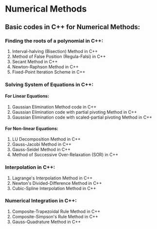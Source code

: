 # Numerical Methods

## Basic codes in C++ for Numerical Methods: 

### Finding the roots of a polynomial in C++:

1) Interval-halving (Bisection) Method in C++
2) Method of False Position (Regula-Falsi) in C++
3) Secant Method in C++
4) Newton-Raphson Method in C++
5) Fixed-Point Iteration Scheme in C++

### Solving System of Equations in C++:

#### For Linear Equations:
1) Gaussian Elimination Method code in C++
2) Gaussian Elimination code with partial pivoting Method in C++
3) Gaussian Elimination code with scaled-partial pivoting Method in C++

#### For Non-linear Equations:
1) LU Decomposition Method in C++
2) Gauss-Jacobi Method in C++
3) Gauss-Seidel Method in C++
4) Method of Successive Over-Relaxation (SOR) in C++

### Interpolation in C++:
1) Lagrange's Interpolation Method in C++
2) Newton's Divided-Difference Method in C++
3) Cubic-Spline Interpolation Method in C++

### Numerical Integration in C++:
1) Composite-Trapezoidal Rule Method in C++
2) Composite-Simpson's Rule Method in C++
3) Gauss-Quadrature Method in C++
